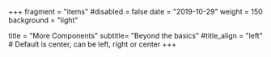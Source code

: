 +++
fragment = "items"
#disabled = false
date = "2019-10-29"
weight = 150
background = "light"

title = "More Components"
subtitle= "Beyond the basics"
#title_align = "left" # Default is center, can be left, right or center
+++
